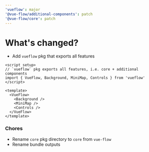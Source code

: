 ```yaml
---
'vueflow': major
'@vue-flow/additional-components': patch
'@vue-flow/core': patch
---
```


# What's changed?

- Add `vueflow` pkg that exports all features

```vue
<script setup>
// `vueflow` pkg exports all features, i.e. core + additional components
import { VueFlow, Background, MiniMap, Controls } from 'vueflow'
</script>

<template>
  <VueFlow>
    <Background />
    <MiniMap />
    <Controls />
  </VueFlow>
</template>
```

### Chores
- Rename `core` pkg directory to `core` from `vue-flow`
- Rename bundle outputs
